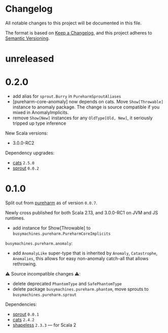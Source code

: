# Changelog

All notable changes to this project will be documented in this file.

The format is based on [Keep a Changelog](https://keepachangelog.com/en/1.0.0/),
and this project adheres to [Semantic Versioning](https://semver.org/spec/v2.0.0.html).

# unreleased

# 0.2.0
- add alias for `sprout.Burry` in `PureharmSproutAliases`
- [pureharm-core-anomaly] now depends on cats. Move `Show[Throwable]` instance to anomaly package. The change is source compatible if you mixed in AnomalyImplicits.
- remove `Show[New]` instances for any `OldType[Old, New]`, it seriously tripped up type inference

New Scala versions:
- 3.0.0-RC2

Dependency upgrades:
- [cats](https://github.com/typelevel/cats) `2.5.0`
- [sprout](https://github.com/lorandszakacs/sprout) `0.0.2`

# 0.1.0

Split out from [pureharm](https://github.com/busymachines/pureharm) as of version `0.0.7`.

Newly cross published for both Scala 2.13, and 3.0.0-RC1 on JVM and JS runtimes.

- add instance for Show[Throwable] to `busymachines.pureharm.PureharmCoreImplicits`

`busymachines.pureharm.anomaly`:
- add `AnomalyLike` super-type that is inherited by `Anomaly`, `Catastrophe`, `Anomalies`, this allows
  for easy non-anomaly catch-all that allows rethrowing.

:warning: Source incompatible changes :warning::
- delete deprecated `PhantomType` and `SafePhantomType`
- delete package `busymachines.pureharm.phantom`, move sprouts to `busymachines.pureharm.sprout`

Dependencies:
- [sprout](https://github.com/lorandszakacs/sprout) `0.0.1`
- [cats](https://github.com/typelevel/cats) `2.4.2`
- [shapeless](https://github.com/milessabin/shapeless) `2.3.3` — for Scala 2
